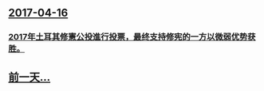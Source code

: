 ## [2017-04-16](/zh/news/2017/04/16/index.md)

### [2017年土耳其修憲公投進行投票，最终支持修宪的一方以微弱优势获胜。 ](/zh/news/2017/04/16/2017年土耳其修憲公投進行投票-最终支持修宪的一方以微弱优势获胜.md)
## [前一天...](/zh/news/2017/04/15/index.md)

